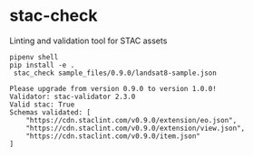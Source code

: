 # stac-check
Linting and validation tool for STAC assets

``` pipenv shell ```   
``` pip install -e . ```   
``` stac_check sample_files/0.9.0/landsat8-sample.json```

```
Please upgrade from version 0.9.0 to version 1.0.0!
Validator: stac-validator 2.3.0 
Valid stac: True
Schemas validated: [
    "https://cdn.staclint.com/v0.9.0/extension/eo.json",
    "https://cdn.staclint.com/v0.9.0/extension/view.json",
    "https://cdn.staclint.com/v0.9.0/item.json"
]
```
